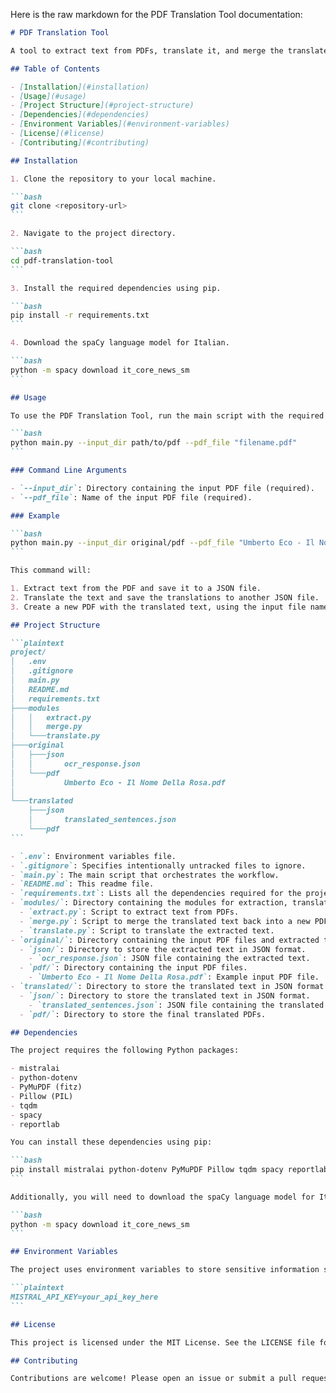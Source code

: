 Here is the raw markdown for the PDF Translation Tool documentation:

````markdown
# PDF Translation Tool

A tool to extract text from PDFs, translate it, and merge the translated text back into a new PDF.

## Table of Contents

- [Installation](#installation)
- [Usage](#usage)
- [Project Structure](#project-structure)
- [Dependencies](#dependencies)
- [Environment Variables](#environment-variables)
- [License](#license)
- [Contributing](#contributing)

## Installation

1. Clone the repository to your local machine.

```bash
git clone <repository-url>
```

2. Navigate to the project directory.

```bash
cd pdf-translation-tool
```

3. Install the required dependencies using pip.

```bash
pip install -r requirements.txt
```

4. Download the spaCy language model for Italian.

```bash
python -m spacy download it_core_news_sm
```

## Usage

To use the PDF Translation Tool, run the main script with the required arguments:

```bash
python main.py --input_dir path/to/pdf --pdf_file "filename.pdf"
```

### Command Line Arguments

- `--input_dir`: Directory containing the input PDF file (required).
- `--pdf_file`: Name of the input PDF file (required).

### Example

```bash
python main.py --input_dir original/pdf --pdf_file "Umberto Eco - Il Nome Della Rosa.pdf"
```

This command will:

1. Extract text from the PDF and save it to a JSON file.
2. Translate the text and save the translations to another JSON file.
3. Create a new PDF with the translated text, using the input file name with the suffix " - Translated.pdf".

## Project Structure

```plaintext
project/
│   .env
│   .gitignore
│   main.py
│   README.md
│   requirements.txt
├───modules
│   │   extract.py
│   │   merge.py
│   └───translate.py
├───original
│   ├───json
│   │       ocr_response.json
│   └───pdf
│           Umberto Eco - Il Nome Della Rosa.pdf
│
└───translated
    ├───json
    │       translated_sentences.json
    └───pdf
```

- `.env`: Environment variables file.
- `.gitignore`: Specifies intentionally untracked files to ignore.
- `main.py`: The main script that orchestrates the workflow.
- `README.md`: This readme file.
- `requirements.txt`: Lists all the dependencies required for the project.
- `modules/`: Directory containing the modules for extraction, translation, and merging.
  - `extract.py`: Script to extract text from PDFs.
  - `merge.py`: Script to merge the translated text back into a new PDF.
  - `translate.py`: Script to translate the extracted text.
- `original/`: Directory containing the input PDF files and extracted text in JSON format.
  - `json/`: Directory to store the extracted text in JSON format.
    - `ocr_response.json`: JSON file containing the extracted text.
  - `pdf/`: Directory containing the input PDF files.
    - `Umberto Eco - Il Nome Della Rosa.pdf`: Example input PDF file.
- `translated/`: Directory to store the translated text in JSON format and the final translated PDFs.
  - `json/`: Directory to store the translated text in JSON format.
    - `translated_sentences.json`: JSON file containing the translated text.
  - `pdf/`: Directory to store the final translated PDFs.

## Dependencies

The project requires the following Python packages:

- mistralai
- python-dotenv
- PyMuPDF (fitz)
- Pillow (PIL)
- tqdm
- spacy
- reportlab

You can install these dependencies using pip:

```bash
pip install mistralai python-dotenv PyMuPDF Pillow tqdm spacy reportlab
```

Additionally, you will need to download the spaCy language model for Italian:

```bash
python -m spacy download it_core_news_sm
```

## Environment Variables

The project uses environment variables to store sensitive information such as API keys. Create a `.env` file in the root directory of the project and add your Mistral API key:

```plaintext
MISTRAL_API_KEY=your_api_key_here
```

## License

This project is licensed under the MIT License. See the LICENSE file for more details.

## Contributing

Contributions are welcome! Please open an issue or submit a pull request for any improvements or bug fixes.
````